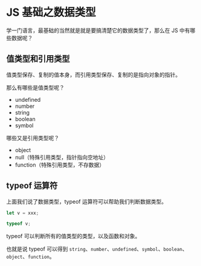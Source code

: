 # JS 基础之数据类型

学一门语言，最基础的当然就是就是要搞清楚它的数据类型了，那么在 JS 中有哪些数据呢？

## 值类型和引用类型

值类型保存、复制的值本身，而引用类型保存、复制的是指向对象的指针。

那么有哪些是值类型呢？

- undefined
- number
- string
- boolean
- symbol

哪些又是引用类型呢？

- object
- null（特殊引用类型，指针指向空地址）
- function（特殊引用类型，不存数据）

## typeof 运算符

上面我们说了数据类型，typeof 运算符可以帮助我们判断数据类型。

```js
let v = xxx;

typeof v;
```

typeof 可以判断所有的值类型的类型，以及函数和对象。

也就是说 typeof 可以得到 `string`、`number`、`undefined`、`symbol`、`boolean`、`object`、`function`。
